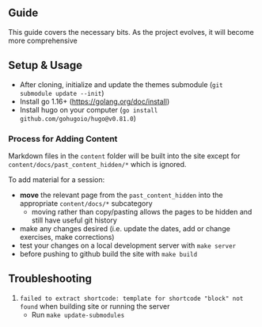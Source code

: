 ## Guide

This guide covers the necessary bits. As the project evolves, it will become more comprehensive

## Setup & Usage

- After cloning, initialize and update the themes submodule (`git submodule update --init`)
- Install go 1.16+ (https://golang.org/doc/install)
- Install hugo on your computer (`go install github.com/gohugoio/hugo@v0.81.0`)

### Process for Adding Content

Markdown files in the `content` folder will be built into the site except for `content/docs/past_content_hidden/*` which is ignored.

To add material for a session:

- **move** the relevant page from the `past_content_hidden` into the appropriate `content/docs/*` subcategory
  - moving rather than copy/pasting allows the pages to be hidden and still have useful git history
- make any changes desired (i.e. update the dates, add or change exercises, make corrections)
- test your changes on a local development server with `make server`
- before pushing to github build the site with `make build`

## Troubleshooting

1. `failed to extract shortcode: template for shortcode "block" not found` when building site or running the server
   - Run `make update-submodules`
